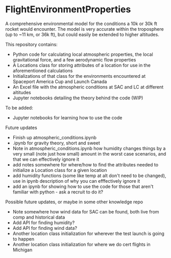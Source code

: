 # FlightEnvironmentProperties
A comprehensive environmental model for the conditions a 10k or 30k ft rocket would encounter. The model is very accurate within the troposphere (up to ~11 km, or 36k ft), but could easily be extended to higher altitudes.

This repository contains:

- Python code for calculating local atmospheric properties, the local gravitational force, and a few aerodynamic flow properties
- A Locations class for storing attributes of a location for use in the aforementioned calculations
- Initializations of that class for the environments encountered at Spaceport America Cup and Launch Canada
- An Excel file with the atmospheric conditions at SAC and LC at different altitudes
- Jupyter notebooks detailing the theory behind the code (WIP)

To be added:

- Jupyter notebooks for learning how to use the code


Future updates

- Finish up atmospheric_conditions.ipynb
- .ipynb for gravity theory, short and sweet
- Note in atmospheric_conditions.ipynb how humidity changes things by a very small (note just how small) amount in the worst case scenarios, and that we can effectively ignore it
- add notes somewhere for where/how to find the attributes needed to initialize a Location class for a given location
- add humidity functions (some like temp at alt don't need to be changed), use in ipynb description of why you can efffectively ignore it
- add an ipynb for showing how to use the code for those that aren't familiar with python - ask a recruit to do it?

Possible future updates, or maybe in some other knowledge repo

- Note somewhere how wind data for SAC can be found, both live from comp and historical data
- Add API for finding humidity?
- Add API for finding wind data?
- Another location class initialization for wherever the test launch is going to happen
- Another location class initialization for where we do cert flights in Michigan
